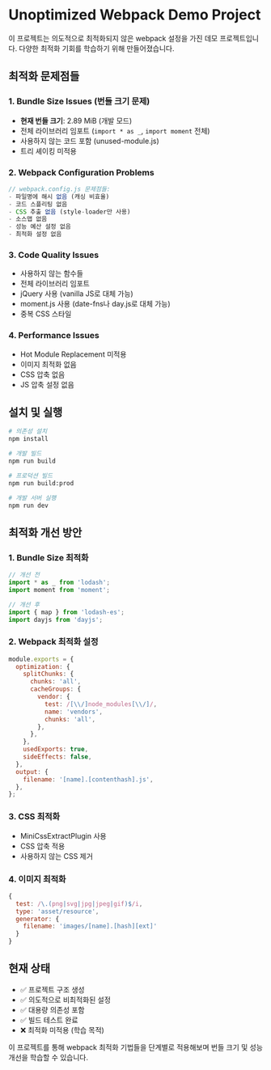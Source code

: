 # Unoptimized Webpack Demo Project

이 프로젝트는 의도적으로 최적화되지 않은 webpack 설정을 가진 데모 프로젝트입니다. 다양한 최적화 기회를 학습하기 위해 만들어졌습니다.

## 최적화 문제점들

### 1. Bundle Size Issues (번들 크기 문제)
- **현재 번들 크기**: 2.89 MiB (개발 모드)
- 전체 라이브러리 임포트 (`import * as _`, `import moment` 전체)
- 사용하지 않는 코드 포함 (unused-module.js)
- 트리 셰이킹 미적용

### 2. Webpack Configuration Problems
```javascript
// webpack.config.js 문제점들:
- 파일명에 해시 없음 (캐싱 비효율)
- 코드 스플리팅 없음
- CSS 추출 없음 (style-loader만 사용)
- 소스맵 없음
- 성능 예산 설정 없음
- 최적화 설정 없음
```

### 3. Code Quality Issues
- 사용하지 않는 함수들
- 전체 라이브러리 임포트
- jQuery 사용 (vanilla JS로 대체 가능)
- moment.js 사용 (date-fns나 day.js로 대체 가능)
- 중복 CSS 스타일

### 4. Performance Issues
- Hot Module Replacement 미적용
- 이미지 최적화 없음
- CSS 압축 없음
- JS 압축 설정 없음

## 설치 및 실행

```bash
# 의존성 설치
npm install

# 개발 빌드
npm run build

# 프로덕션 빌드
npm run build:prod

# 개발 서버 실행
npm run dev
```

## 최적화 개선 방안

### 1. Bundle Size 최적화
```javascript
// 개선 전
import * as _ from 'lodash';
import moment from 'moment';

// 개선 후
import { map } from 'lodash-es';
import dayjs from 'dayjs';
```

### 2. Webpack 최적화 설정
```javascript
module.exports = {
  optimization: {
    splitChunks: {
      chunks: 'all',
      cacheGroups: {
        vendor: {
          test: /[\\/]node_modules[\\/]/,
          name: 'vendors',
          chunks: 'all',
        },
      },
    },
    usedExports: true,
    sideEffects: false,
  },
  output: {
    filename: '[name].[contenthash].js',
  },
};
```

### 3. CSS 최적화
- MiniCssExtractPlugin 사용
- CSS 압축 적용
- 사용하지 않는 CSS 제거

### 4. 이미지 최적화
```javascript
{
  test: /\.(png|svg|jpg|jpeg|gif)$/i,
  type: 'asset/resource',
  generator: {
    filename: 'images/[name].[hash][ext]'
  }
}
```

## 현재 상태
- ✅ 프로젝트 구조 생성
- ✅ 의도적으로 비최적화된 설정
- ✅ 대용량 의존성 포함
- ✅ 빌드 테스트 완료
- ❌ 최적화 미적용 (학습 목적)

이 프로젝트를 통해 webpack 최적화 기법들을 단계별로 적용해보며 번들 크기 및 성능 개선을 학습할 수 있습니다.